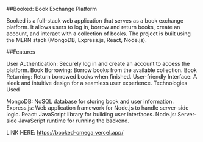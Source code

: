 
##Booked: Book Exchange Platform

Booked is a full-stack web application that serves as a book exchange platform. It allows users to log in, borrow and return books, create an account, and interact with a collection of books. The project is built using the MERN stack (MongoDB, Express.js, React, Node.js).

##Features

User Authentication: Securely log in and create an account to access the platform.
Book Borrowing: Borrow books from the available collection.
Book Returning: Return borrowed books when finished.
User-friendly Interface: A sleek and intuitive design for a seamless user experience.
Technologies Used

MongoDB: NoSQL database for storing book and user information.
Express.js: Web application framework for Node.js to handle server-side logic.
React: JavaScript library for building user interfaces.
Node.js: Server-side JavaScript runtime for running the backend.


LINK HERE: https://booked-omega.vercel.app/ 
